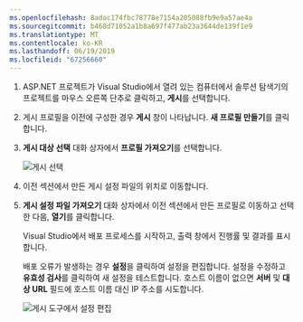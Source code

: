 ```yaml
---
ms.openlocfilehash: 8adac174fbc78778e7154a205088fb9e9a57ae4a
ms.sourcegitcommit: b468d71052a1b8a697f477ab23a3644de139f1e9
ms.translationtype: MT
ms.contentlocale: ko-KR
ms.lasthandoff: 06/19/2019
ms.locfileid: "67256660"
---
```


1. ASP.NET 프로젝트가 Visual Studio에서 열려 있는 컴퓨터에서 솔루션 탐색기의 프로젝트를 마우스 오른쪽 단추로 클릭하고, **게시**를 선택합니다.

1. 게시 프로필을 이전에 구성한 경우 **게시** 창이 나타납니다. **새 프로필 만들기**를 클릭합니다.

1. **게시 대상 선택** 대화 상자에서 **프로필 가져오기**를 선택합니다.

    ![게시 선택](../../deployment/media/tutorial-publish-tool-import-profile.png)

1. 이전 섹션에서 만든 게시 설정 파일의 위치로 이동합니다.

1. **게시 설정 파일 가져오기** 대화 상자에서 이전 섹션에서 만든 프로필로 이동하고 선택한 다음, **열기**를 클릭합니다.

    Visual Studio에서 배포 프로세스를 시작하고, 출력 창에서 진행률 및 결과를 표시합니다.

    배포 오류가 발생하는 경우 **설정**을 클릭하여 설정을 편집합니다. 설정을 수정하고 **유효성 검사**를 클릭하여 새 설정을 테스트합니다. 호스트 이름이 없으면 **서버** 및 **대상 URL** 필드에 호스트 이름 대신 IP 주소를 시도합니다.

    ![게시 도구에서 설정 편집](../../deployment/media/tutorial-configure-publish-settings-in-tool.png)

